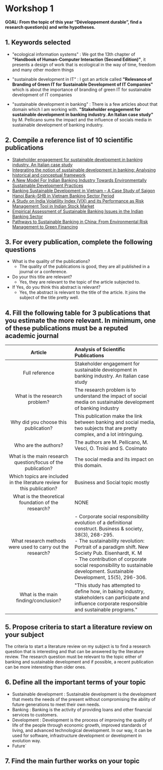 # Workshop 1

**GOAL: From the topic of this year “Développement durable”, find a research question(s) and write hypotheses.**

## 1. Keywords selected

- "ecological information systems" : We got the 13th chapter of **"Handbook of Human-Computer Interaction (Second Edition)"**, it presents a design of work that is ecological in the way of time, freedom and many other modern things

- "sustainable development in IT" : I got an article called **"Relevance of Branding of Green IT for Sustainable Development of IT Companies"** which is about the importance of branding of green IT for sustainable development of IT companies

- "sustainable development in banking" : There is a few articles about that domain which I am working with. **"Stakeholder engagement for sustainable development in banking industry. An Italian case study"** by M. Pellicano sums the impact and the influence of socials media in sustainable development of banking industry.

## 2. Compile  a  reference  list  of  10  scientific  publications

- [Stakeholder engagement for sustainable development in banking industry. An Italian case study](https://www.researchgate.net/profile/Carmela-Tuccillo/publication/275887421_Stakeholder_engagement_for_sustainable_development_in_banking_industry_An_Italian_case_study/links/5548a4da0cf26a7bf4daf803/Stakeholder-engagement-for-sustainable-development-in-banking-industry-An-Italian-case-study.pdf)
- [Integrating the notion of sustainable development in banking: Analysing historical and conceptual framework](https://www.indianjournals.com/ijor.aspx?target=ijor:ijed1&volume=16&issue=3&article=017)
- [A New Model For Indian Banking Industry Towards Environmentally Sustainable Development Practices](https://www.indianjournals.com/ijor.aspx?target=ijor:abjfm&volume=9&issue=2&article=010)
- [Banking Sustainable Development in Vietnam – A Case Study of Saigon Hanoi Bank–SHB in Vietnam Banking Sector Period](https://www.turcomat.org/index.php/turkbilmat/article/download/10314/7785)
- [A Study on India Volatility Index (VIX) and its Performance as Risk Management Tool in Indian Stock Market](https://papers.ssrn.com/sol3/papers.cfm?abstract_id=3732839)
- [Empirical Assessment of Sustainable Banking Issues in the Indian Banking Sector](https://www.proquest.com/openview/e93fe3995ec62090a2ae10e9bca66f2f/1?pq-origsite=gscholar&cbl=38850)
- [Pathways to Sustainable Banking in China: From Environmental Risk Management to Green Financing](https://lup.lub.lu.se/student-papers/record/1325685/file/1325686.pdf)

## 3. For every publication, complete the following questions

- What is the quality of the publications?
  - The quality of the publications is good, they are all published in a journal or a conference.
- Do your this title are relevant?
  - Yes, they are relevant to the topic of the article subjected to.
- If Yes, do you think this abstract is relevant?
  - Yes, the abstract is relevant to the title of the article. It joins the subject of the title pretty well.

## 4. Fill the following table for 3 publications that you estimate the more relevant. In minimum, one of these publications must be a reputed academic journal

| Article | Analysis of Scientific Publications|
| :---: | :---|
| Full reference  | Stakeholder engagement for sustainable development in banking industry. An Italian case study|
| What is the research problem? | The research problem is to understand the impact of social media on sustainable development of banking industry |
| Why did you choose this publication? | This publication make the link between banking and social media, two subjects that are pretty complex, and a lot intringuing. |
| Who are the authors? | The authors are M. Pellicano, M. Vesci, O. Troisi and S. Cosimato |
| What is the main research question/focus of the publication?| The social media and its impact on this domain.|
| Which topics are included in the literature review for this publication? | Business and Social topic mostly |
| What is the theoretical foundation of the research? | NONE |
|What research methods were used to carry out the research?| - Corporate social responsibility evolution of a definitional construct. Business & society, 38(3), 268-295. <br/> - The sustainability revolution: Portrait of a paradigm shift. New Society Pub. Eisenhardt, K. M <br/> -  The contribution of corporate social responsibility to sustainable development. Sustainable Development, 15(5), 296-306. | 
|What is the main finding/conclusion?| "This study has attempted to define how, in baking industry, stakeholders can participate and influence corporate responsible and sustainable programs." |

## 5. Propose criteria to start a literature review on your subject

The criteria to start a literature review on my subject is to find a research question that is interesting and that can be answered by the literature review. The research question must be relevant to the topic either of banking and sustainable development and if possible, a recent publication can be more interesting than older ones.

## 6. Define all the important terms of your topic

- Sustainable development : Sustainable development is the development that meets the needs of the present without compromising the ability of future generations to meet their own needs.
- Banking : Banking is the activity of providing loans and other financial services to customers.
- Development : Development is the process of improving the quality of life of the people through economic growth, improved standards of living, and advanced technological development. In our way, it can be used for software, infrastructure development or development in evolution way.
- Future`

## 7. Find the main further works on your topic



